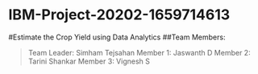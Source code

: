 # IBM-Project-20202-1659714613
#Estimate the Crop Yield using Data Analytics
##Team Members:

  >Team Leader: Simham Tejsahan
  >Member 1: Jaswanth D
  >Member 2: Tarini Shankar
  >Member 3: Vignesh S
